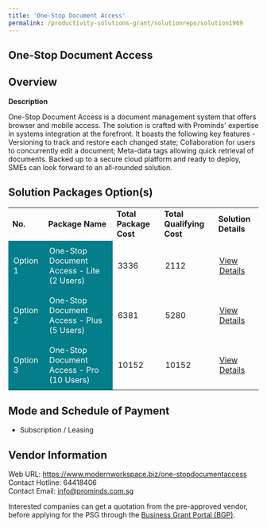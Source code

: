 ```yaml
---
title: 'One-Stop Document Access'
permalink: /productivity-solutions-grant/solutionrepo/solution1969
---
```


## One-Stop Document Access

## Overview

**Description**

One-Stop Document Access is a document management system that offers browser and mobile access. The solution is crafted with Prominds' expertise in systems integration at the forefront. It boasts the following key features - Versioning to track and restore each changed state; Collaboration for users to concurrently edit a document; Meta-data tags allowing quick retrieval of documents. Backed up to a secure cloud platform and ready to deploy, SMEs can look forward to an all-rounded solution.

## Solution Packages Option(s)

<table>
<tr>
<td><b>No.</b></td>
<td><b>Package Name</b></td>
<td><b>Total Package Cost</b></td>
<td><b>Total Qualifying Cost</b></td>
<td><b>Solution Details</b></td>
</tr>
<tr>
<td style='padding: 10px; background-color: #037E8A; color: #FFFFFF;'>Option 1</td>
<td style='padding: 10px; background-color: #037E8A; color: #FFFFFF;'>One-Stop Document Access - Lite (2 Users)</td>
<td style='padding: 10px;'>3336</td>
<td style='padding: 10px;'>2112</td>
<td style='padding: 10px;'><a href='https://www.gobusiness.gov.sg/images/psg/20200713_Desensitised_Annex_3_Part_1.pdf' target='_blank'>View Details</a></td>
</tr>
<tr>
<td style='padding: 10px; background-color: #037E8A; color: #FFFFFF;'>Option 2</td>
<td style='padding: 10px; background-color: #037E8A; color: #FFFFFF;'>One-Stop Document Access - Plus (5 Users)</td>
<td style='padding: 10px;'>6381</td>
<td style='padding: 10px;'>5280</td>
<td style='padding: 10px;'><a href='https://www.gobusiness.gov.sg/images/psg/20200713_Desensitised_Annex_3_Part_2.pdf' target='_blank'>View Details</a></td>
</tr>
<tr>
<td style='padding: 10px; background-color: #037E8A; color: #FFFFFF;'>Option 3</td>
<td style='padding: 10px; background-color: #037E8A; color: #FFFFFF;'>One-Stop Document Access - Pro (10 Users)</td>
<td style='padding: 10px;'>10152</td>
<td style='padding: 10px;'>10152</td>
<td style='padding: 10px;'><a href='https://www.gobusiness.gov.sg/images/psg/20200713_Desensitised_Annex_3_Part_3.pdf' target='_blank'>View Details</a></td>
</tr>
</table>

## Mode and Schedule of Payment

 - Subscription / Leasing

## Vendor Information

 Web URL: https://www.modernworkspace.biz/one-stopdocumentaccess<br>Contact Hotline: 64418406 <br>Contact Email: info@prominds.com.sg <br>

Interested companies can get a quotation from the pre-approved vendor, before applying for the PSG through the <a href='https://www.businessgrants.gov.sg/' target='_blank' rel='noopener'>Business Grant Portal (BGP)</a>.

<script src="/jquery/resize-tables.js"></script>
